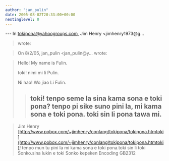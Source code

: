```yaml
---
author: "jan_pulin"
date: 2005-08-02T20:33:00+00:00
nestinglevel: 0
---
```

\---
 In [tokipona@yahoogroups.com](mailto://tokipona@yahoogroups.com), Jim Henry <jimhenry1973@g...
> wrote:

> On 8/2/05, jan\_pulin <jan\_pulin@y...
> wrote:

> 
> Hello! My name is Fulin.
> 
> toki! nimi mi li Pulin.
> 
> Ni hao! Wo jiao Li Fulin.
>> toki!
>> tenpo seme la sina kama sona e toki pona?
>> tenpo pi sike suno pini la, mi kama sona e toki pona.
> toki sin li pona tawa mi.
>> --

> Jim Henry
> [http://www.pobox.com/~jimhenry/conlang/tokipona/tokipona.htmtoki](http://www.pobox.com/~jimhenry/conlang/tokipona/tokipona.htmtoki)! tenpo mun tu pini la mi kama sona e toki pona.toki sin li toki Sonko.sina lukin e toki Sonko kepeken Encoding GB2312